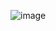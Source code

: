 ![image](https://github.com/Zabrodin-Maksim/My_money_APP/assets/108241271/45acad6c-faa2-4f73-a3a2-f6962e539bd3)
